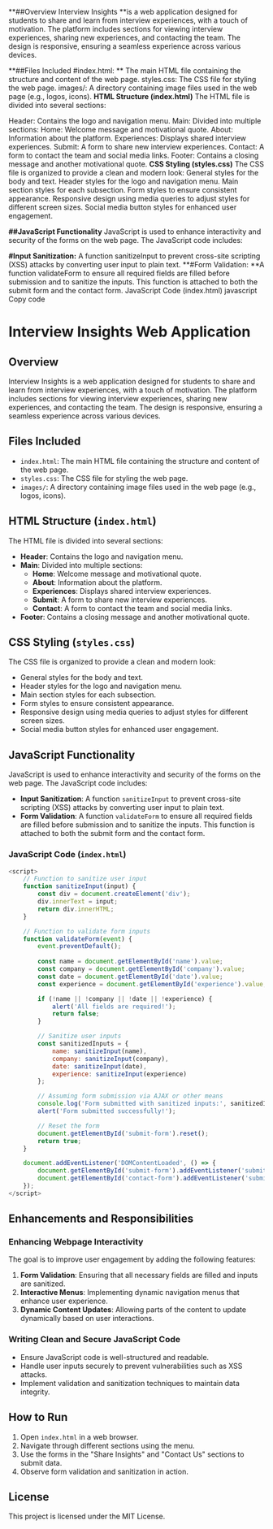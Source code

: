 **##Overview
Interview Insights **is a web application designed for students to share and learn from interview experiences, with a touch of motivation. The platform includes sections for viewing interview experiences, sharing new experiences, and contacting the team. The design is responsive, ensuring a seamless experience across various devices.

**##Files Included
#index.html: **
The main HTML file containing the structure and content of the web page.
styles.css: The CSS file for styling the web page.
images/: A directory containing image files used in the web page (e.g., logos, icons).
**HTML Structure (index.html)**
The HTML file is divided into several sections:

Header: Contains the logo and navigation menu.
Main: Divided into multiple sections:
Home: Welcome message and motivational quote.
About: Information about the platform.
Experiences: Displays shared interview experiences.
Submit: A form to share new interview experiences.
Contact: A form to contact the team and social media links.
Footer: Contains a closing message and another motivational quote.
**CSS Styling (styles.css)**
The CSS file is organized to provide a clean and modern look:
General styles for the body and text.
Header styles for the logo and navigation menu.
Main section styles for each subsection.
Form styles to ensure consistent appearance.
Responsive design using media queries to adjust styles for different screen sizes.
Social media button styles for enhanced user engagement.

**##JavaScript Functionality**
JavaScript is used to enhance interactivity and security of the forms on the web page. The JavaScript code includes:

**#Input Sanitization:** A function sanitizeInput to prevent cross-site scripting (XSS) attacks by converting user input to plain text.
**#Form Validation: **A function validateForm to ensure all required fields are filled before submission and to sanitize the inputs. This function is attached to both the submit form and the contact form.
JavaScript Code (index.html)
javascript
Copy code
<script>
    // Function to sanitize user input
    function sanitizeInput(input) {
        const div = document.createElement('div');
        div.innerText = input;
        return div.innerHTML;
    }

    // Function to validate form inputs
    function validateForm(event) {
        event.preventDefault();
        
        const name = document.getElementById('name').value;
        const company = document.getElementById('company').value;
        const date = document.getElementById('date').value;
        const experience = document.getElementById('experience').value;

        if (!name || !company || !date || !experience) {
            alert('All fields are required!');
            return false;
        }

        // Sanitize user inputs
        const sanitizedInputs = {
            name: sanitizeInput(name),
            company: sanitizeInput(company),
            date: sanitizeInput(date),
            experience: sanitizeInput(experience)
        };

        // Assuming form submission via AJAX or other means
        console.log('Form submitted with sanitized inputs:', sanitizedInputs);
        alert('Form submitted successfully!');

        // Reset the form
        document.getElementById('submit-form').reset();
        return true;
    }

    document.addEventListener('DOMContentLoaded', () => {
        document.getElementById('submit-form').addEventListener('submit', validateForm);
        document.getElementById('contact-form').addEventListener('submit', validateForm);
    });
</script>
# Interview Insights Web Application

## Overview
Interview Insights is a web application designed for students to share and learn from interview experiences, with a touch of motivation. The platform includes sections for viewing interview experiences, sharing new experiences, and contacting the team. The design is responsive, ensuring a seamless experience across various devices.

## Files Included
- `index.html`: The main HTML file containing the structure and content of the web page.
- `styles.css`: The CSS file for styling the web page.
- `images/`: A directory containing image files used in the web page (e.g., logos, icons).

## HTML Structure (`index.html`)
The HTML file is divided into several sections:

- **Header**: Contains the logo and navigation menu.
- **Main**: Divided into multiple sections:
  - **Home**: Welcome message and motivational quote.
  - **About**: Information about the platform.
  - **Experiences**: Displays shared interview experiences.
  - **Submit**: A form to share new interview experiences.
  - **Contact**: A form to contact the team and social media links.
- **Footer**: Contains a closing message and another motivational quote.

## CSS Styling (`styles.css`)
The CSS file is organized to provide a clean and modern look:

- General styles for the body and text.
- Header styles for the logo and navigation menu.
- Main section styles for each subsection.
- Form styles to ensure consistent appearance.
- Responsive design using media queries to adjust styles for different screen sizes.
- Social media button styles for enhanced user engagement.

## JavaScript Functionality
JavaScript is used to enhance interactivity and security of the forms on the web page. The JavaScript code includes:

- **Input Sanitization**: A function `sanitizeInput` to prevent cross-site scripting (XSS) attacks by converting user input to plain text.
- **Form Validation**: A function `validateForm` to ensure all required fields are filled before submission and to sanitize the inputs. This function is attached to both the submit form and the contact form.

### JavaScript Code (`index.html`)
```javascript
<script>
    // Function to sanitize user input
    function sanitizeInput(input) {
        const div = document.createElement('div');
        div.innerText = input;
        return div.innerHTML;
    }

    // Function to validate form inputs
    function validateForm(event) {
        event.preventDefault();
        
        const name = document.getElementById('name').value;
        const company = document.getElementById('company').value;
        const date = document.getElementById('date').value;
        const experience = document.getElementById('experience').value;

        if (!name || !company || !date || !experience) {
            alert('All fields are required!');
            return false;
        }

        // Sanitize user inputs
        const sanitizedInputs = {
            name: sanitizeInput(name),
            company: sanitizeInput(company),
            date: sanitizeInput(date),
            experience: sanitizeInput(experience)
        };

        // Assuming form submission via AJAX or other means
        console.log('Form submitted with sanitized inputs:', sanitizedInputs);
        alert('Form submitted successfully!');

        // Reset the form
        document.getElementById('submit-form').reset();
        return true;
    }

    document.addEventListener('DOMContentLoaded', () => {
        document.getElementById('submit-form').addEventListener('submit', validateForm);
        document.getElementById('contact-form').addEventListener('submit', validateForm);
    });
</script>
```

## Enhancements and Responsibilities
### Enhancing Webpage Interactivity
The goal is to improve user engagement by adding the following features:
1. **Form Validation**: Ensuring that all necessary fields are filled and inputs are sanitized.
2. **Interactive Menus**: Implementing dynamic navigation menus that enhance user experience.
3. **Dynamic Content Updates**: Allowing parts of the content to update dynamically based on user interactions.

### Writing Clean and Secure JavaScript Code
- Ensure JavaScript code is well-structured and readable.
- Handle user inputs securely to prevent vulnerabilities such as XSS attacks.
- Implement validation and sanitization techniques to maintain data integrity.

## How to Run
1. Open `index.html` in a web browser.
2. Navigate through different sections using the menu.
3. Use the forms in the "Share Insights" and "Contact Us" sections to submit data.
4. Observe form validation and sanitization in action.

## License
This project is licensed under the MIT License.
